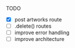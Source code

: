 TODO
- [X] post artworks route
- [ ] .delete() routes
- [ ] improve error handling
- [ ] improve architecture
